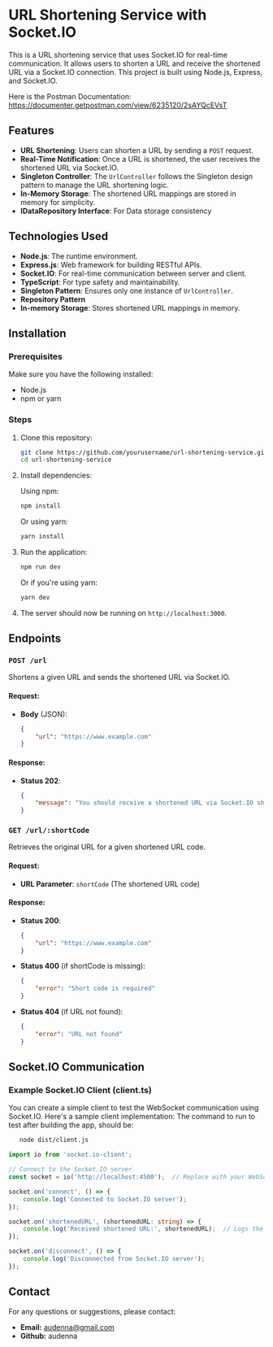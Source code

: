# URL Shortening Service with Socket.IO

This is a URL shortening service that uses Socket.IO for real-time communication. It allows users to shorten a URL and receive the shortened URL via a Socket.IO connection. This project is built using Node.js, Express, and Socket.IO.

Here is the Postman Documentation:
https://documenter.getpostman.com/view/6235120/2sAYQcEVsT

## Features

- **URL Shortening**: Users can shorten a URL by sending a `POST` request.
- **Real-Time Notification**: Once a URL is shortened, the user receives the shortened URL via Socket.IO.
- **Singleton Controller**: The `UrlController` follows the Singleton design pattern to manage the URL shortening logic.
- **In-Memory Storage**: The shortened URL mappings are stored in memory for simplicity.
- **IDataRepository Interface**: For Data storage consistency

## Technologies Used

- **Node.js**: The runtime environment.
- **Express.js**: Web framework for building RESTful APIs.
- **Socket.IO**: For real-time communication between server and client.
- **TypeScript**: For type safety and maintainability.
- **Singleton Pattern**: Ensures only one instance of `UrlController`.
- **Repository Pattern**
- **In-memory Storage**: Stores shortened URL mappings in memory.

## Installation

### Prerequisites

Make sure you have the following installed:
- Node.js
- npm or yarn

### Steps

1. Clone this repository:

    ```bash
    git clone https://github.com/yourusername/url-shortening-service.git
    cd url-shortening-service
    ```

2. Install dependencies:

   Using npm:

    ```bash
    npm install
    ```

   Or using yarn:

    ```bash
    yarn install
    ```

3. Run the application:

    ```bash
    npm run dev
    ```

   Or if you're using yarn:

    ```bash
    yarn dev
    ```

4. The server should now be running on `http://localhost:3000`.

## Endpoints

### `POST /url`

Shortens a given URL and sends the shortened URL via Socket.IO.

#### Request:

- **Body** (JSON):

    ```json
    {
        "url": "https://www.example.com"
    }
    ```

#### Response:

- **Status 202**:

    ```json
    {
        "message": "You should receive a shortened URL via Socket.IO shortly"
    }
    ```

### `GET /url/:shortCode`

Retrieves the original URL for a given shortened URL code.

#### Request:

- **URL Parameter**: `shortCode` (The shortened URL code)

#### Response:

- **Status 200**:

    ```json
    {
        "url": "https://www.example.com"
    }
    ```

- **Status 400** (if shortCode is missing):

    ```json
    {
        "error": "Short code is required"
    }
    ```

- **Status 404** (if URL not found):

    ```json
    {
        "error": "URL not found"
    }
    ```

## Socket.IO Communication

### Example Socket.IO Client (client.ts)

You can create a simple client to test the WebSocket communication using Socket.IO. Here's a sample client implementation:
The command to run to test after building the app, should be:

 ```bash
    node dist/client.js
 ```

```typescript
import io from 'socket.io-client';

// Connect to the Socket.IO server
const socket = io('http://localhost:4500');  // Replace with your WebSocket server URL

socket.on('connect', () => {
    console.log('Connected to Socket.IO server');
});

socket.on('shortenedURL', (shortenedURL: string) => {
    console.log('Received shortened URL:', shortenedURL);  // Logs the shortened URL from the server
});

socket.on('disconnect', () => {
    console.log('Disconnected from Socket.IO server');
});
```

## Contact
For any questions or suggestions, please contact:
- **Email:** audenna@gmail.com
- **Github:** audenna

